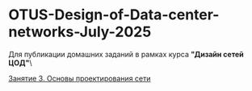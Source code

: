 # OTUS-Design-of-Data-center-networks-July-2025
Для публикации домашних заданий в рамках курса **"Дизайн сетей ЦОД"**\

[Занятие 3. Основы проектирования сети](https://github.com/VladTarasov/OTUS-Design-of-Data-center-networks-July-2025/blob/main/Lesson_3_basics%20of%20network%20design_2/Readme.md)
